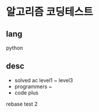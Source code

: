 # 알고리즘 코딩테스트
## lang
python
## desc
- solved ac level1 ~ level3
- programmers ~
- code plus

rebase test 2

